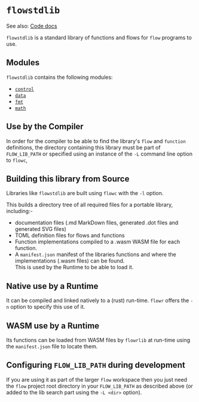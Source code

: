 # `flowstdlib`

See also: [Code docs](http://andrewdavidmackenzie.github.io/flow/code/doc/flowstdlib/index.html)

`flowstdlib` is a standard library of functions and flows for `flow` programs to use.

## Modules
`flowstdlib` contains the following modules:
  * [`control`](../../flowstdlib/control/control.md)
  * [`data`](../../flowstdlib/data/data.md)
  * [`fmt`](../../flowstdlib/fmt/fmt.md)
  * [`math`](../../flowstdlib/math/math.md)

## Use by the Compiler
In order for the compiler to be able to find the library's `flow` and `function` definitions, the directory containing
this library must be part of `FLOW_LIB_PATH` or specified using an instance of the `-L` command line option to `flowc`, 

## Building this library from Source
Libraries like `flowstdlib` are built using `flowc` with the `-l` option. 

This builds a directory tree of all required files for a portable library, including:-
  * documentation files (.md MarkDown files, generated .dot files and generated SVG files)
  * TOML definition files for flows and functions
  * Function implementations compiled to a .wasm WASM file for each function.
  * A `manifest.json` manifest of the libraries functions and where the implementations (.wasm files) can be found. \
This is used by the Runtime to be able to load it.

## Native use by a Runtime
It can be compiled and linked natively to a (rust) run-time. `flowr` offers the `-n` option to specify this use of it.

## WASM use by a Runtime
Its functions can  be loaded from WASM files by `flowrlib` at run-time using the `manifest.json` file to locate them.

## Configuring `FLOW_LIB_PATH` during development
If you are using it as part of the larger `flow` workspace then you just need the `flow` project root directory
in your `FLOW_LIB_PATH` as described above (or added to the lib search part using the `-L <dir>` option).

